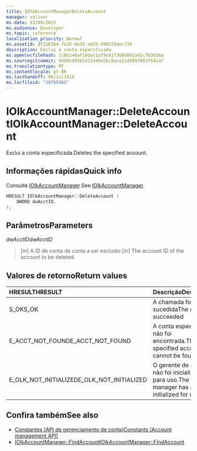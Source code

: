 ```yaml
---
title: IOlkAccountManagerDeleteAccount
manager: soliver
ms.date: 03/09/2015
ms.audience: Developer
ms.topic: reference
localization_priority: Normal
ms.assetid: df210364-fe20-8e33-a455-9902f04ec739
description: Exclui a conta especificada.
ms.openlocfilehash: 1c0b246af10dac1af9c61f368d082a92c7b3616a
ms.sourcegitcommit: 9d60cd82b5413446e5bc8ace2cd689f683fb41a7
ms.translationtype: MT
ms.contentlocale: pt-BR
ms.lasthandoff: 06/11/2018
ms.locfileid: "19765962"
---
```

# <a name="iolkaccountmanagerdeleteaccount"></a><span data-ttu-id="433a9-103">IOlkAccountManager::DeleteAccount</span><span class="sxs-lookup"><span data-stu-id="433a9-103">IOlkAccountManager::DeleteAccount</span></span>

<span data-ttu-id="433a9-104">Exclui a conta especificada.</span><span class="sxs-lookup"><span data-stu-id="433a9-104">Deletes the specified account.</span></span>
  
## <a name="quick-info"></a><span data-ttu-id="433a9-105">Informações rápidas</span><span class="sxs-lookup"><span data-stu-id="433a9-105">Quick info</span></span>

<span data-ttu-id="433a9-106">Consulte [IOlkAccountManager](iolkaccountmanager.md).</span><span class="sxs-lookup"><span data-stu-id="433a9-106">See [IOlkAccountManager](iolkaccountmanager.md).</span></span>
  
```cpp
HRESULT IOlkAccountManager::DeleteAccount (  
    DWORD dwAcctID, 
);
```

## <a name="parameters"></a><span data-ttu-id="433a9-107">Parâmetros</span><span class="sxs-lookup"><span data-stu-id="433a9-107">Parameters</span></span>

<span data-ttu-id="433a9-108">_dwAcctID_</span><span class="sxs-lookup"><span data-stu-id="433a9-108">_dwAcctID_</span></span>
  
> <span data-ttu-id="433a9-109">[in] A ID de conta da conta a ser excluído.</span><span class="sxs-lookup"><span data-stu-id="433a9-109">[in] The account ID of the account to be deleted.</span></span>
    
## <a name="return-values"></a><span data-ttu-id="433a9-110">Valores de retorno</span><span class="sxs-lookup"><span data-stu-id="433a9-110">Return values</span></span>

|<span data-ttu-id="433a9-111">**HRESULT**</span><span class="sxs-lookup"><span data-stu-id="433a9-111">**HRESULT**</span></span>|<span data-ttu-id="433a9-112">**Descrição**</span><span class="sxs-lookup"><span data-stu-id="433a9-112">**Description**</span></span>|
|:-----|:-----|
|<span data-ttu-id="433a9-113">S_OK</span><span class="sxs-lookup"><span data-stu-id="433a9-113">S_OK</span></span>  <br/> |<span data-ttu-id="433a9-114">A chamada foi bem-sucedida</span><span class="sxs-lookup"><span data-stu-id="433a9-114">The call succeeded</span></span>  <br/> |
|<span data-ttu-id="433a9-115">E_ACCT_NOT_FOUND</span><span class="sxs-lookup"><span data-stu-id="433a9-115">E_ACCT_NOT_FOUND</span></span>  <br/> |<span data-ttu-id="433a9-116">A conta especificada não foi encontrada.</span><span class="sxs-lookup"><span data-stu-id="433a9-116">The specified account cannot be found.</span></span>  <br/> |
|<span data-ttu-id="433a9-117">E_OLK_NOT_INITIALIZED</span><span class="sxs-lookup"><span data-stu-id="433a9-117">E_OLK_NOT_INITIALIZED</span></span>  <br/> |<span data-ttu-id="433a9-118">O gerente de conta não foi inicializado para uso.</span><span class="sxs-lookup"><span data-stu-id="433a9-118">The account manager has not been initialized for use.</span></span>  <br/> |
   
## <a name="see-also"></a><span data-ttu-id="433a9-119">Confira também</span><span class="sxs-lookup"><span data-stu-id="433a9-119">See also</span></span>

- [<span data-ttu-id="433a9-120">Constantes (API de gerenciamento de conta)</span><span class="sxs-lookup"><span data-stu-id="433a9-120">Constants (Account management API)</span></span>](constants-account-management-api.md)  
- [<span data-ttu-id="433a9-121">IOlkAccountManager::FindAccount</span><span class="sxs-lookup"><span data-stu-id="433a9-121">IOlkAccountManager::FindAccount</span></span>](iolkaccountmanager-findaccount.md)

